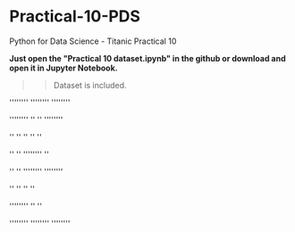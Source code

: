 # Practical-10-PDS

Python for Data Science - Titanic Practical 10


**Just open the "Practical 10 dataset.ipynb" in the github or download and open it in Jupyter Notebook.**


>> Dataset is included.


''''''''    ''''''''    ''''''''

''''''''    ''    ''    ''''''''

''    ''    ''    ''    ''

''    ''    ''''''''    ''

''    ''    ''''''''    ''''''''

''    ''          ''          ''

''''''''          ''          ''

''''''''    ''''''''    ''''''''
